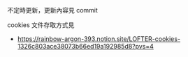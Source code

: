 不定時更新，更新內容見 commit

cookies 文件存取方式見
- https://rainbow-argon-393.notion.site/LOFTER-cookies-1326c803ace38073b66ed19a192985d8?pvs=4
